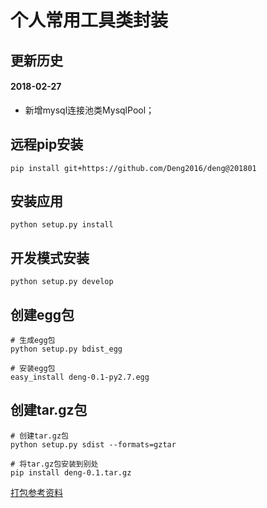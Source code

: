 # 个人常用工具类封装

## 更新历史

#### 2018-02-27
* 新增mysql连接池类MysqlPool；

## 远程pip安装
```
pip install git+https://github.com/Deng2016/deng@201801
```

## 安装应用
```
python setup.py install
```

## 开发模式安装
```
python setup.py develop
```

## 创建egg包
```
# 生成egg包
python setup.py bdist_egg

# 安装egg包
easy_install deng-0.1-py2.7.egg
```

## 创建tar.gz包
```
# 创建tar.gz包
python setup.py sdist --formats=gztar

# 将tar.gz包安装到别处
pip install deng-0.1.tar.gz
```

[打包参考资料](http://www.bjhee.com/setuptools.html)
